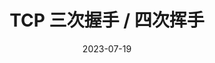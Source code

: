 ---
title: "TCP 三次握手 / 四次挥手"
date: 2023-07-19
draft: true
metaAlignment: center
categories:
- 计算机网络
tags:
- 计算机网络,TCP
---